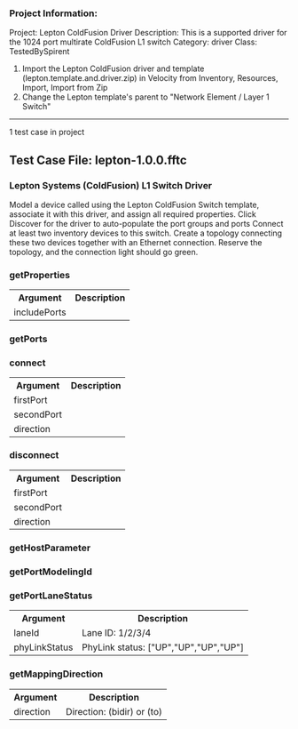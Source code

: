 ### Project Information:
Project: Lepton ColdFusion Driver
Description: This is a supported driver for the 1024 port multirate ColdFusion L1 switch
Category: driver
Class: TestedBySpirent


1) Import the Lepton ColdFusion driver and template (lepton.template.and.driver.zip) in Velocity from Inventory, Resources, Import, Import from Zip
2) Change the Lepton template's parent to "Network Element / Layer 1 Switch"

 ----
1 test case in project
## Test Case File: lepton-1.0.0.fftc
### Lepton Systems (ColdFusion) L1 Switch Driver
Model a device called using the Lepton ColdFusion Switch template, associate it with this driver, and assign all required properties.
Click Discover for the driver to auto-populate the port groups and ports
Connect at least two inventory devices to this switch.
Create a topology connecting these two devices together with an Ethernet connection.
Reserve the topology, and the connection light should go green.
### getProperties
<table><tr><th>Argument</th><th>Description</th></tr>
<tr><td>includePorts</td><tr></tr></table>

### getPorts
### connect
<table><tr><th>Argument</th><th>Description</th></tr>
<tr><td>firstPort</td><tr></tr>
<tr><td>secondPort</td><tr></tr>
<tr><td>direction</td><tr></tr></table>

### disconnect
<table><tr><th>Argument</th><th>Description</th></tr>
<tr><td>firstPort</td><tr></tr>
<tr><td>secondPort</td><tr></tr>
<tr><td>direction</td><tr></tr></table>

### getHostParameter
### getPortModelingId
### getPortLaneStatus
<table><tr><th>Argument</th><th>Description</th></tr>
<tr><td>laneId</td><td>Lane ID: 1/2/3/4</tr></td>
<tr><td>phyLinkStatus</td><td>PhyLink status: ["UP","UP","UP","UP"]</tr></td></table>

### getMappingDirection
<table><tr><th>Argument</th><th>Description</th></tr>
<tr><td>direction</td><td>Direction: (bidir) or (to)</tr></td></table>
